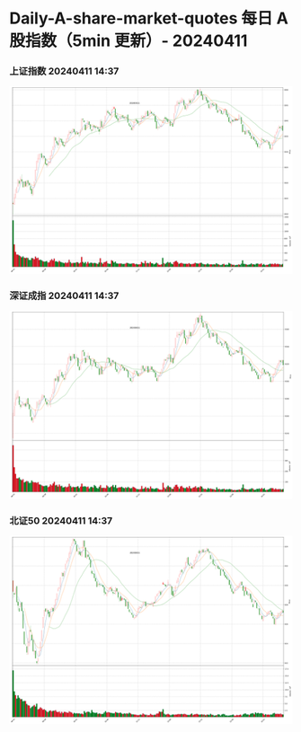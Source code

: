 
# Daily-A-share-market-quotes 每日 A 股指数（5min 更新）- 20240411

### 上证指数 20240411 14:37
![](./fig/2024/4/20240411-sh000001.png)

### 深证成指 20240411 14:37
![](./fig/2024/4/20240411-sz399001.png)

### 北证50 20240411 14:37
![](./fig/2024/4/20240411-bj899050.png)
